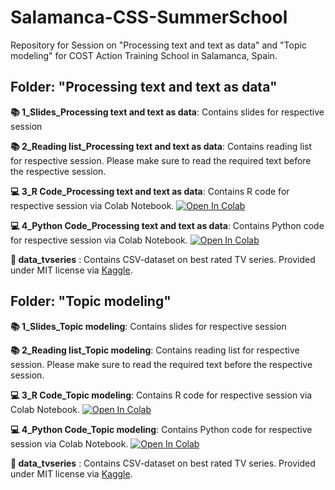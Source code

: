 # Salamanca-CSS-SummerSchool
Repository for Session on "Processing text and text as data" and "Topic modeling" for COST Action Training School in Salamanca, Spain.

## Folder: "Processing text and text as data"
**📚 1_Slides_Processing text and text as data**: Contains slides for respective session

**📚 2_Reading list_Processing text and text as data**: Contains reading list for respective session. Please make sure to read the required text before the respective session.

**💻 3_R Code_Processing text and text as data**: Contains R code for respective session via Colab Notebook. [![Open In Colab](https://colab.research.google.com/assets/colab-badge.svg)](https://colab.research.google.com/github/valeriehase/Salamanca-CSS-SummerSchool/blob/main/Processing%20text%20and%20text%20as%20data/3_R_Code_Processing_text_and_text_as_data.ipynb)

**💻 4_Python Code_Processing text and text as data**: Contains Python code for respective session via Colab Notebook. [![Open In Colab](https://colab.research.google.com/assets/colab-badge.svg)](https://colab.research.google.com/github/valeriehase/Salamanca-CSS-SummerSchool/blob/main/Processing%20text%20and%20text%20as%20data/4_Python_Code_Processing_text_and_text_as_data.ipynb)

**📝 data_tvseries** : Contains CSV-dataset on best rated TV series. Provided under MIT license via [Kaggle](https://www.kaggle.com/datasets/khushikhushikhushi/imdb-top-rated-tv-series-dataset).

## Folder: "Topic modeling"
**📚 1_Slides_Topic modeling**: Contains slides for respective session

**📚 2_Reading list_Topic modeling**: Contains reading list for respective session. Please make sure to read the required text before the respective session.

**💻 3_R Code_Topic modeling**: Contains R code for respective session via Colab Notebook. [![Open In Colab](https://colab.research.google.com/assets/colab-badge.svg)](https://colab.research.google.com/github/valeriehase/Salamanca-CSS-SummerSchool/blob/main/Topic%20modeling/3_R_Code_Topic_Modeling.ipynb)

**💻 4_Python Code_Topic modeling**: Contains Python code for respective session via Colab Notebook. [![Open In Colab](https://colab.research.google.com/assets/colab-badge.svg)](https://colab.research.google.com/github/valeriehase/Salamanca-CSS-SummerSchool/blob/main/Topic%20modeling/4_Python_Code_Topic_Modeling.ipynb)

**📝 data_tvseries** : Contains CSV-dataset on best rated TV series. Provided under MIT license via [Kaggle](https://www.kaggle.com/datasets/khushikhushikhushi/imdb-top-rated-tv-series-dataset).
